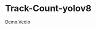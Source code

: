 # Track-Count-yolov8

[Demo Vedio](https://github.com/Mohitpr1314/Track-Count-yolov8/blob/main/highway_mini.mp4)
